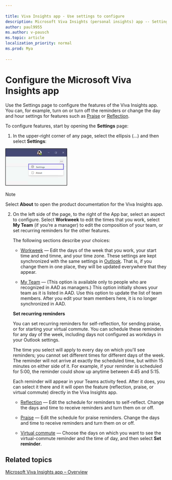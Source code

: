 ```yaml
---

title: Viva Insights app - Use settings to configure
description: Microsoft Viva Insights (personal insights) app -- Settings 
author: paul9955
ms.author: v-pausch
ms.topic: article
localization_priority: normal 
ms.prod: Mya

---
```


# Configure the Microsoft Viva Insights app

Use the Settings page to configure the features of the Viva Insights app. You can, for example, turn on or turn off the reminders or change the day and hour settings for features such as [Praise](viva-insights-reflect.md) or [Reflection](viva-insights-reflect.md).

To configure features, start by opening the **Settings** page:

1. In the upper-right corner of any page, select the ellipsis (...) and then select **Settings**:

![Select settings](Images/settings-in-corner.png)

> [!Note]
> Select **About** to open the product documentation for the Viva Insights app.

2. On the left side of the page, to the right of the App bar, select an aspect to configure. Select **Workweek** to edit the times that you work, select **My Team** (if you’re a manager) to edit the composition of your team, or set recurring reminders for the other features.

   The following sections describe your choices:

   * <u>Workweek</u> &mdash; Edit the days of the week that you work, your start time and end timne, and your time zone. These settings are kept synchronized with the same settings in [Outlook](https://outlook.office.com/calendar/options/calendar/view/appearance). That is, if you change them in one place, they will be updated everywhere that they appear.

   * <u>My Team</u> &mdash; (This option is available only to people who are recognized in AAD as managers.) This option initially shows your team as it is listed in AAD. Use this option to update the list of team members. After you edit your team members here, it is no longer synchronized in AAD. 

   **Set recurring reminders**

   You can set recurring reminders for self-reflection, for sending praise, or for starting your virtual commute. You can schedule these reminders for any day of the week, including days not configured as workdays in your Outlook settings. 

   The time you select will apply to every day on which you'll see reminders; you cannot set different times for different days of the week. The reminder will not arrive at exactly the scheduled time, but within 15 minutes on either side of it. For example, if your reminder is scheduled for 5:00, the reminder could show up anytime between 4:45 and 5:15.

   Each reminder will appear in your Teams activity feed. After it does, you can select it there and it will open the feature (reflection, praise, or virtual commute) directly in the Viva Insights app.  

   * <u>Reflection</u> &mdash; Edit the schedule for reminders to self-reflect. Change the days and time to receive reminders and turn them on or off. 

   * <u>Praise</u> &mdash; Edit the schedule for praise reminders. Change the days and time to receive reminders and turn them on or off. 

   * <u>Virtual commute</u> &mdash; Choose the days on which you want to see the virtual-commute reminder and the time of day, and then select **Set reminder**. 

<!-- NOTE FROM LEANNA MARCH 1, 2021: [LR] Quiet time actually isn't a concept we need to tackle in this round of documentation updates. Quiet time settings won't be available for at least a few more months, so we can cover that later on. 

### Quiet time

 -->
## Related topics

[Microsoft Viva Insights app &ndash; Overview](teams-app.md)
